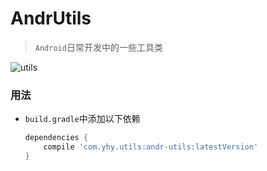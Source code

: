 # AndrUtils
> `Android`日常开发中的一些工具类

![utils](https://img.shields.io/badge/jCenter-1.1.6-brightgreen.svg)



### 用法

* `build.gradle`中添加以下依赖

  ```groovy
  dependencies {
      compile 'com.yhy.utils:andr-utils:latestVersion'
  }
  ```


